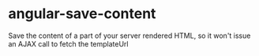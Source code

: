 # angular-save-content
Save the content of a part of your server rendered HTML, so it won't issue an AJAX call to fetch the templateUrl
